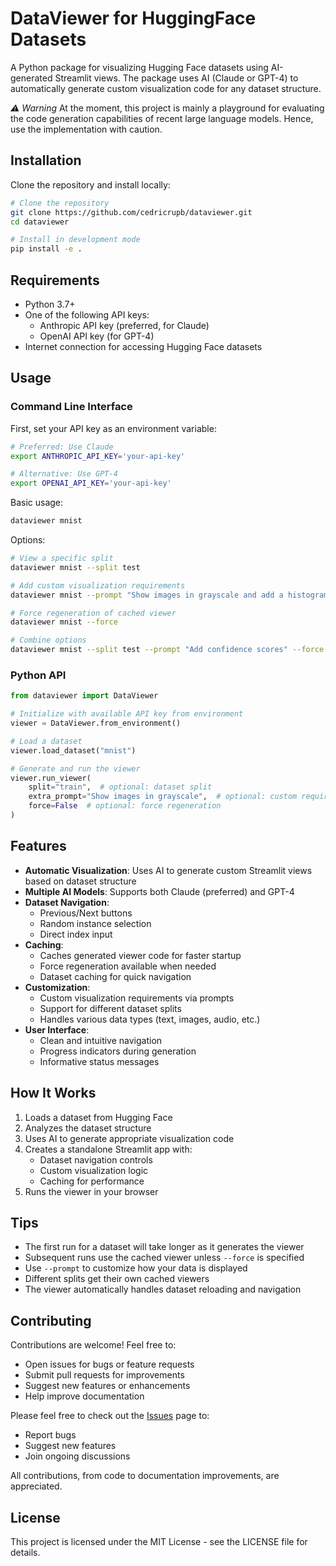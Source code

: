 # DataViewer for HuggingFace Datasets

A Python package for visualizing Hugging Face datasets using AI-generated Streamlit views. The package uses AI (Claude or GPT-4) to automatically generate custom visualization code for any dataset structure.

*:warning: Warning* At the moment, this project is mainly a playground for evaluating the code generation capabilities of recent large language models. Hence, use the implementation with caution.

## Installation

Clone the repository and install locally:

```bash
# Clone the repository
git clone https://github.com/cedricrupb/dataviewer.git
cd dataviewer

# Install in development mode
pip install -e .
```

## Requirements

- Python 3.7+
- One of the following API keys:
  - Anthropic API key (preferred, for Claude)
  - OpenAI API key (for GPT-4)
- Internet connection for accessing Hugging Face datasets

## Usage

### Command Line Interface

First, set your API key as an environment variable:

```bash
# Preferred: Use Claude
export ANTHROPIC_API_KEY='your-api-key'

# Alternative: Use GPT-4
export OPENAI_API_KEY='your-api-key'
```

Basic usage:
```bash
dataviewer mnist
```

Options:
```bash
# View a specific split
dataviewer mnist --split test

# Add custom visualization requirements
dataviewer mnist --prompt "Show images in grayscale and add a histogram of pixel values"

# Force regeneration of cached viewer
dataviewer mnist --force

# Combine options
dataviewer mnist --split test --prompt "Add confidence scores" --force
```

### Python API

```python
from dataviewer import DataViewer

# Initialize with available API key from environment
viewer = DataViewer.from_environment()

# Load a dataset
viewer.load_dataset("mnist")

# Generate and run the viewer
viewer.run_viewer(
    split="train",  # optional: dataset split
    extra_prompt="Show images in grayscale",  # optional: custom requirements
    force=False  # optional: force regeneration
)
```

## Features

- **Automatic Visualization**: Uses AI to generate custom Streamlit views based on dataset structure
- **Multiple AI Models**: Supports both Claude (preferred) and GPT-4
- **Dataset Navigation**: 
  - Previous/Next buttons
  - Random instance selection
  - Direct index input
- **Caching**:
  - Caches generated viewer code for faster startup
  - Force regeneration available when needed
  - Dataset caching for quick navigation
- **Customization**:
  - Custom visualization requirements via prompts
  - Support for different dataset splits
  - Handles various data types (text, images, audio, etc.)
- **User Interface**:
  - Clean and intuitive navigation
  - Progress indicators during generation
  - Informative status messages

## How It Works

1. Loads a dataset from Hugging Face
2. Analyzes the dataset structure
3. Uses AI to generate appropriate visualization code
4. Creates a standalone Streamlit app with:
   - Dataset navigation controls
   - Custom visualization logic
   - Caching for performance
5. Runs the viewer in your browser

## Tips

- The first run for a dataset will take longer as it generates the viewer
- Subsequent runs use the cached viewer unless `--force` is specified
- Use `--prompt` to customize how your data is displayed
- Different splits get their own cached viewers
- The viewer automatically handles dataset reloading and navigation

## Contributing

Contributions are welcome! Feel free to:

- Open issues for bugs or feature requests
- Submit pull requests for improvements
- Suggest new features or enhancements
- Help improve documentation

Please feel free to check out the [Issues](https://github.com/cedricrupb/dataviewer/issues) page to:
- Report bugs
- Suggest new features
- Join ongoing discussions

All contributions, from code to documentation improvements, are appreciated.

## License

This project is licensed under the MIT License - see the LICENSE file for details.